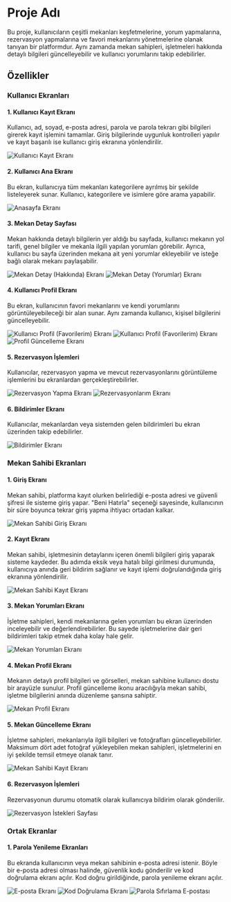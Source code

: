 # Proje Adı

Bu proje, kullanıcıların çeşitli mekanları keşfetmelerine, yorum yapmalarına, rezervasyon yapmalarına ve favori mekanlarını yönetmelerine olanak tanıyan bir platformdur. Aynı zamanda mekan sahipleri, işletmeleri hakkında detaylı bilgileri güncelleyebilir ve kullanıcı yorumlarını takip edebilirler.

## Özellikler

### Kullanıcı Ekranları

#### 1. Kullanıcı Kayıt Ekranı
Kullanıcı, ad, soyad, e-posta adresi, parola ve parola tekrarı gibi bilgileri girerek kayıt işlemini tamamlar. Giriş bilgilerinde uygunluk kontrolleri yapılır ve kayıt başarılı ise kullanıcı giriş ekranına yönlendirilir.

![Kullanıcı Kayıt Ekranı](images/KullanıcıKayıtEkranı.png)

#### 2. Kullanıcı Ana Ekranı
Bu ekran, kullanıcıya tüm mekanları kategorilere ayrılmış bir şekilde listeleyerek sunar. Kullanıcı, kategorilere ve isimlere göre arama yapabilir.

![Anasayfa Ekranı](Şekil3.5.AnasayfaEkranı.png)

#### 3. Mekan Detay Sayfası
Mekan hakkında detaylı bilgilerin yer aldığı bu sayfada, kullanıcı mekanın yol tarifi, genel bilgiler ve mekanla ilgili yapılan yorumları görebilir. Ayrıca, kullanıcı bu sayfa üzerinden mekana ait yeni yorumlar ekleyebilir ve isteğe bağlı olarak mekanı paylaşabilir.

![Mekan Detay (Hakkında) Ekranı](Şekil3.6.MekanDetayHakkındaEkranı.png)
![Mekan Detay (Yorumlar) Ekranı](Şekil3.7.MekanDetayYorumlarEkranı.png)

#### 4. Kullanıcı Profil Ekranı
Bu ekran, kullanıcının favori mekanlarını ve kendi yorumlarını görüntüleyebileceği bir alan sunar. Aynı zamanda kullanıcı, kişisel bilgilerini güncelleyebilir.

![Kullanıcı Profil (Favorilerim) Ekranı](Şekil3.8.KullanıcıProfilFavorilerimEkranı.png)
![Kullanıcı Profil (Favorilerim) Ekranı](Şekil3.9.KullanıcıProfilFavorilerimEkranı.png)
![Profil Güncelleme Ekranı](Şekil3.10.ProfilGüncellemeEkranı.png)

#### 5. Rezervasyon İşlemleri
Kullanıcılar, rezervasyon yapma ve mevcut rezervasyonlarını görüntüleme işlemlerini bu ekranlardan gerçekleştirebilirler.

![Rezervasyon Yapma Ekranı](Şekil3.11.RezervasyonYapmaEkranı.png)
![Rezervasyonlarım Ekranı](Şekil3.12.RezervasyonlarımEkranı.png)

#### 6. Bildirimler Ekranı
Kullanıcılar, mekanlardan veya sistemden gelen bildirimleri bu ekran üzerinden takip edebilirler.

![Bildirimler Ekranı](Şekil3.13.BildirimlerEkranı.png)

### Mekan Sahibi Ekranları

#### 1. Giriş Ekranı
Mekan sahibi, platforma kayıt olurken belirlediği e-posta adresi ve güvenli şifresi ile sisteme giriş yapar. "Beni Hatırla" seçeneği sayesinde, kullanıcının bir süre boyunca tekrar giriş yapma ihtiyacı ortadan kalkar.

![Mekan Sahibi Giriş Ekranı](Şekil3.14.MekanSahibiGirişEkranı.png)

#### 2. Kayıt Ekranı
Mekan sahibi, işletmesinin detaylarını içeren önemli bilgileri giriş yaparak sisteme kaydeder. Bu adımda eksik veya hatalı bilgi girilmesi durumunda, kullanıcıya anında geri bildirim sağlanır ve kayıt işlemi doğrulandığında giriş ekranına yönlendirilir.

![Mekan Sahibi Kayıt Ekranı](Şekil3.15.MekanSahibiKayıtEkranı.png)

#### 3. Mekan Yorumları Ekranı
İşletme sahipleri, kendi mekanlarına gelen yorumları bu ekran üzerinden inceleyebilir ve değerlendirebilirler. Bu sayede işletmelerine dair geri bildirimleri takip etmek daha kolay hale gelir.

![Mekan Yorumları Ekranı](Şekil3.16.MekanYorumlarıEkranı.png)

#### 4. Mekan Profil Ekranı
Mekanın detaylı profil bilgileri ve görselleri, mekan sahibine kullanıcı dostu bir arayüzle sunulur. Profil güncelleme ikonu aracılığıyla mekan sahibi, işletme bilgilerini anında düzenleme şansına sahiptir.

![Mekan Profil Ekranı](Şekil3.17.MekanProfilEkranı.png)

#### 5. Mekan Güncelleme Ekranı
İşletme sahipleri, mekanlarıyla ilgili bilgileri ve fotoğrafları güncelleyebilirler. Maksimum dört adet fotoğraf yükleyebilen mekan sahipleri, işletmelerini en iyi şekilde temsil etmeye olanak tanır.

![Mekan Sahibi Kayıt Ekranı](Şekil3.18.MekanSahibiKayıtEkranı.png)

#### 6. Rezervasyon İşlemleri
Rezervasyonun durumu otomatik olarak kullanıcıya bildirim olarak gönderilir.

![Rezervasyon İstekleri Sayfası](Şekil3.19.RezervasyonİstekleriSayfası.png)

### Ortak Ekranlar

#### 1. Parola Yenileme Ekranları
Bu ekranda kullanıcının veya mekan sahibinin e-posta adresi istenir. Böyle bir e-posta adresi olması halinde, güvenlik kodu gönderilir ve kod doğrulama ekranı açılır. Kod doğru girildiğinde, parola yenileme ekranı açılır.

![E-posta Ekranı](Şekil3.20.EpostaEkranı.png)
![Kod Doğrulama Ekranı](Şekil3.21.KodDoğrulamaEkranı.png)
![Parola Sıfırlama E-postası](Şekil3.22.ParolaSıfırlamaEpostası.png)
